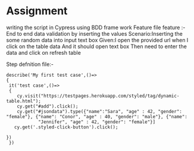 # Assignment
writing the script in Cypress using BDD frame work
Feature file 
feature :-End to end data validation by inserting the values
   Scenario:Inserting the some random data into input text box
   Given:I open the provided url
   when I click on the table data
   And it should open text box
   Then need to enter the data and click on refresh table

Step defnition file:-

    describe('My first test case',()=>
    {
     it('test case',()=>
     {
        cy.visit("https://testpages.herokuapp.com/styled/tag/dynamic-table.html");
        cy.get("#add").click();
        cy.get("#jsondata").type({"name":"Sara", "age" : 42, "gender": "female"}, {"name": "Conor", "age" : 40, "gender": "male"}, {"name":
                "Jennifer", "age" : 42, "gender": "female"}]
       cy.get('.styled-click-button').click();
       
    })
     })
